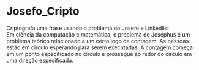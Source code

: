 # Josefo_Cripto

Criptografa uma frase usando o problema do Josefo e Linkedlist <br>
Em ciência da computação e matemática, o problema de Josephus é um problema teórico relacionado a um certo jogo de contagem. As pessoas estão em círculo esperando para serem executadas. A contagem começa em um ponto especificado no círculo e prossegue ao redor do círculo em uma direção especificada.
